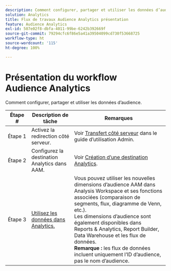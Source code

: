```yaml
---
description: Comment configurer, partager et utiliser les données d’audience.
solution: Analytics
title: Flux de travaux Audience Analytics présentation
feature: Audience Analytics
exl-id: 507e02f8-dbfa-4011-99be-6242b392669f
source-git-commit: 79294cfc6f86e5a41a39504099cd730f53668725
workflow-type: ht
source-wordcount: '115'
ht-degree: 100%

---
```


# Présentation du workflow Audience Analytics

Comment configurer, partager et utiliser les données d’audience.

| Étape # | Description de tâche | Remarques |
|--- |--- |--- |
| Étape 1 | Activez la redirection côté serveur. | Voir [Transfert côté serveur](/help/admin/admin/c-server-side-forwarding/ssf.md) dans le guide d’utilisation Admin. |
| Étape 2 | Configurez la destination Analytics dans AAM. | Voir [Création d’une destination Analytics](https://experienceleague.adobe.com/docs/audience-manager/user-guide/features/destinations/experience-cloud-destinations/create-analytics-destination.html?lang=fr). |
| Étape 3 | [Utilisez les données dans Analytics.](/help/integrate/c-audience-analytics/c-workflow/use-audience-data-analytics.md) | Vous pouvez utiliser les nouvelles dimensions d’audience AAM dans Analysis Workspace et ses fonctions associées (comparaison de segments, flux, diagramme de Venn, etc.). <br>Les dimensions d’audience sont également disponibles dans Reports &amp; Analytics, Report Builder, Data Warehouse et les flux de données. <br>**Remarque :** les flux de données incluent uniquement l’ID d’audience, pas le nom d’audience. |

